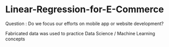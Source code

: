 # Linear-Regression-for-E-Commerce
Question : Do we focus our efforts on mobile app or website development? 

Fabricated data was used to practice Data Science / Machine Learning concepts
